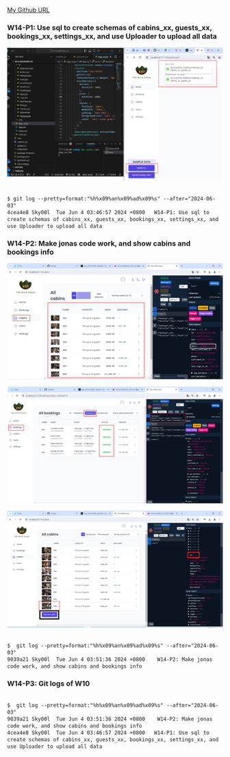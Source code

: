 [My Github URL](https://github.com/Sky00l/1112-wp2-2N_90.git)

### W14-P1: Use sql to create schemas of cabins_xx, guests_xx, bookings_xx, settings_xx, and use Uploader to upload all data
 
![](w14-p1-1.png)

```

$ git log --pretty=format:"%h%x09%an%x09%ad%x09%s" --after="2024-06-03"
4cea4e8 Sky00l  Tue Jun 4 03:46:57 2024 +0800   W14-P1: Use sql to create schemas of cabins_xx, guests_xx, bookings_xx, settings_xx, and use Uploader to upload all data

```

###  W14-P2: Make jonas code work, and show cabins and bookings info
 
![](w14-p2-1.png)
 
![](w14-p2-2.png)
 
![](w14-p2-3.png)

```

$  git log --pretty=format:"%h%x09%an%x09%ad%x09%s" --after="2024-06-03"
9039a21 Sky00l  Tue Jun 4 03:51:36 2024 +0800    W14-P2: Make jonas code work, and show cabins and bookings info

```

### W14-P3: Git logs of W10

```

$  git log --pretty=format:"%h%x09%an%x09%ad%x09%s" --after="2024-06-03"
9039a21 Sky00l  Tue Jun 4 03:51:36 2024 +0800    W14-P2: Make jonas code work, and show cabins and bookings info
4cea4e8 Sky00l  Tue Jun 4 03:46:57 2024 +0800   W14-P1: Use sql to create schemas of cabins_xx, guests_xx, bookings_xx, settings_xx, and use Uploader to upload all data  

```
